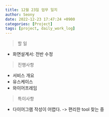 ```yaml
---
title: 12월 23일 업무 일지
author: Seony
date: 2022-12-23 17:47:24 +0900
categories: [Project]
tags: [project, daily_work_log]
---
```



> 할 일
* 화면설계서: 전반 수정

> 진행사항
* 서비스 개요
* 유스케이스
* 와이어프레임

> 특이사항
* 다이어그램 작성이 어렵다. -> 편리한 tool 찾는 중
